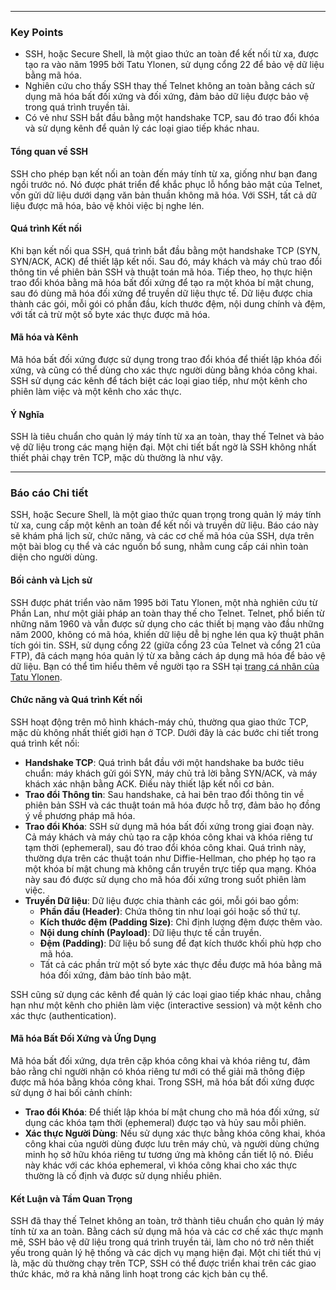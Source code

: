 
---
### Key Points

- SSH, hoặc Secure Shell, là một giao thức an toàn để kết nối từ xa, được tạo ra vào năm 1995 bởi Tatu Ylonen, sử dụng cổng 22 để bảo vệ dữ liệu bằng mã hóa.
- Nghiên cứu cho thấy SSH thay thế Telnet không an toàn bằng cách sử dụng mã hóa bất đối xứng và đối xứng, đảm bảo dữ liệu được bảo vệ trong quá trình truyền tải.
- Có vẻ như SSH bắt đầu bằng một handshake TCP, sau đó trao đổi khóa và sử dụng kênh để quản lý các loại giao tiếp khác nhau.

#### Tổng quan về SSH

SSH cho phép bạn kết nối an toàn đến máy tính từ xa, giống như bạn đang ngồi trước nó. Nó được phát triển để khắc phục lỗ hổng bảo mật của Telnet, vốn gửi dữ liệu dưới dạng văn bản thuần không mã hóa. Với SSH, tất cả dữ liệu được mã hóa, bảo vệ khỏi việc bị nghe lén.

#### Quá trình Kết nối

Khi bạn kết nối qua SSH, quá trình bắt đầu bằng một handshake TCP (SYN, SYN/ACK, ACK) để thiết lập kết nối. Sau đó, máy khách và máy chủ trao đổi thông tin về phiên bản SSH và thuật toán mã hóa. Tiếp theo, họ thực hiện trao đổi khóa bằng mã hóa bất đối xứng để tạo ra một khóa bí mật chung, sau đó dùng mã hóa đối xứng để truyền dữ liệu thực tế. Dữ liệu được chia thành các gói, mỗi gói có phần đầu, kích thước đệm, nội dung chính và đệm, với tất cả trừ một số byte xác thực được mã hóa.

#### Mã hóa và Kênh

Mã hóa bất đối xứng được sử dụng trong trao đổi khóa để thiết lập khóa đối xứng, và cũng có thể dùng cho xác thực người dùng bằng khóa công khai. SSH sử dụng các kênh để tách biệt các loại giao tiếp, như một kênh cho phiên làm việc và một kênh cho xác thực.

#### Ý Nghĩa

SSH là tiêu chuẩn cho quản lý máy tính từ xa an toàn, thay thế Telnet và bảo vệ dữ liệu trong các mạng hiện đại. Một chi tiết bất ngờ là SSH không nhất thiết phải chạy trên TCP, mặc dù thường là như vậy.

---

### Báo cáo Chi tiết

SSH, hoặc Secure Shell, là một giao thức quan trọng trong quản lý máy tính từ xa, cung cấp một kênh an toàn để kết nối và truyền dữ liệu. Báo cáo này sẽ khám phá lịch sử, chức năng, và các cơ chế mã hóa của SSH, dựa trên một bài blog cụ thể và các nguồn bổ sung, nhằm cung cấp cái nhìn toàn diện cho người dùng.

#### Bối cảnh và Lịch sử

SSH được phát triển vào năm 1995 bởi Tatu Ylonen, một nhà nghiên cứu từ Phần Lan, như một giải pháp an toàn thay thế cho Telnet. Telnet, phổ biến từ những năm 1960 và vẫn được sử dụng cho các thiết bị mạng vào đầu những năm 2000, không có mã hóa, khiến dữ liệu dễ bị nghe lén qua kỹ thuật phân tích gói tin. SSH, sử dụng cổng 22 (giữa cổng 23 của Telnet và cổng 21 của FTP), đã cách mạng hóa quản lý từ xa bằng cách áp dụng mã hóa để bảo vệ dữ liệu. Bạn có thể tìm hiểu thêm về người tạo ra SSH tại [trang cá nhân của Tatu Ylonen](https://ylonen.org/index.html).

#### Chức năng và Quá trình Kết nối

SSH hoạt động trên mô hình khách-máy chủ, thường qua giao thức TCP, mặc dù không nhất thiết giới hạn ở TCP. Dưới đây là các bước chi tiết trong quá trình kết nối:

- **Handshake TCP**: Quá trình bắt đầu với một handshake ba bước tiêu chuẩn: máy khách gửi gói SYN, máy chủ trả lời bằng SYN/ACK, và máy khách xác nhận bằng ACK. Điều này thiết lập kết nối cơ bản.
- **Trao đổi Thông tin**: Sau handshake, cả hai bên trao đổi thông tin về phiên bản SSH và các thuật toán mã hóa được hỗ trợ, đảm bảo họ đồng ý về phương pháp mã hóa.
- **Trao đổi Khóa**: SSH sử dụng mã hóa bất đối xứng trong giai đoạn này. Cả máy khách và máy chủ tạo ra cặp khóa công khai và khóa riêng tư tạm thời (ephemeral), sau đó trao đổi khóa công khai. Quá trình này, thường dựa trên các thuật toán như Diffie-Hellman, cho phép họ tạo ra một khóa bí mật chung mà không cần truyền trực tiếp qua mạng. Khóa này sau đó được sử dụng cho mã hóa đối xứng trong suốt phiên làm việc.
- **Truyền Dữ liệu**: Dữ liệu được chia thành các gói, mỗi gói bao gồm:
    - **Phần đầu (Header)**: Chứa thông tin như loại gói hoặc số thứ tự.
    - **Kích thước đệm (Padding Size)**: Chỉ định lượng đệm được thêm vào.
    - **Nội dung chính (Payload)**: Dữ liệu thực tế cần truyền.
    - **Đệm (Padding)**: Dữ liệu bổ sung để đạt kích thước khối phù hợp cho mã hóa.
    - Tất cả các phần trừ một số byte xác thực đều được mã hóa bằng mã hóa đối xứng, đảm bảo tính bảo mật.

SSH cũng sử dụng các kênh để quản lý các loại giao tiếp khác nhau, chẳng hạn như một kênh cho phiên làm việc (interactive session) và một kênh cho xác thực (authentication).

#### Mã hóa Bất Đối Xứng và Ứng Dụng

Mã hóa bất đối xứng, dựa trên cặp khóa công khai và khóa riêng tư, đảm bảo rằng chỉ người nhận có khóa riêng tư mới có thể giải mã thông điệp được mã hóa bằng khóa công khai. Trong SSH, mã hóa bất đối xứng được sử dụng ở hai bối cảnh chính:

- **Trao đổi Khóa**: Để thiết lập khóa bí mật chung cho mã hóa đối xứng, sử dụng các khóa tạm thời (ephemeral) được tạo và hủy sau mỗi phiên.
- **Xác thực Người Dùng**: Nếu sử dụng xác thực bằng khóa công khai, khóa công khai của người dùng được lưu trên máy chủ, và người dùng chứng minh họ sở hữu khóa riêng tư tương ứng mà không cần tiết lộ nó. Điều này khác với các khóa ephemeral, vì khóa công khai cho xác thực thường là cố định và được sử dụng nhiều phiên.

#### Kết Luận và Tầm Quan Trọng

SSH đã thay thế Telnet không an toàn, trở thành tiêu chuẩn cho quản lý máy tính từ xa an toàn. Bằng cách sử dụng mã hóa và các cơ chế xác thực mạnh mẽ, SSH bảo vệ dữ liệu trong quá trình truyền tải, làm cho nó trở nên thiết yếu trong quản lý hệ thống và các dịch vụ mạng hiện đại. Một chi tiết thú vị là, mặc dù thường chạy trên TCP, SSH có thể được triển khai trên các giao thức khác, mở ra khả năng linh hoạt trong các kịch bản cụ thể.